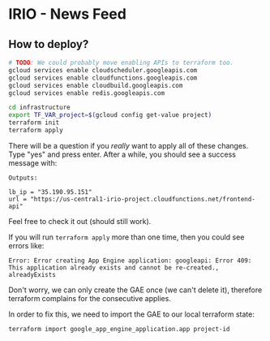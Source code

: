# IRIO - News Feed

## How to deploy?

```bash
# TODO: We could probably move enabling APIs to terraform too.
gcloud services enable cloudscheduler.googleapis.com
gcloud services enable cloudfunctions.googleapis.com
gcloud services enable cloudbuild.googleapis.com
gcloud services enable redis.googleapis.com

cd infrastructure
export TF_VAR_project=$(gcloud config get-value project)
terraform init
terraform apply
```

There will be a question if you *really* want to apply all of these changes. Type "yes" and press enter. After a while,
you should see a success message with:
```
Outputs:

lb_ip = "35.190.95.151"
url = "https://us-central1-irio-project.cloudfunctions.net/frontend-api"
```

Feel free to check it out (should still work).

If you will run `terraform apply` more than one time, then you could see errors like:

```
Error: Error creating App Engine application: googleapi: Error 409: This application already exists and cannot be re-created., alreadyExists
```

Don't worry, we can only create the GAE once (we can't delete it), therefore terraform complains for the consecutive applies.

In order to fix this, we need to import the GAE to our local terraform state:
```
terraform import google_app_engine_application.app project-id
```
